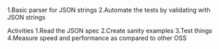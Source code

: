 1.Basic parser for JSON strings 
2.Automate the tests by validating with JSON strings

Activities 
1.Read the JSON spec
2.Create sanity examples
3.Test things 
4.Measure speed and performance as compared to other OSS 


